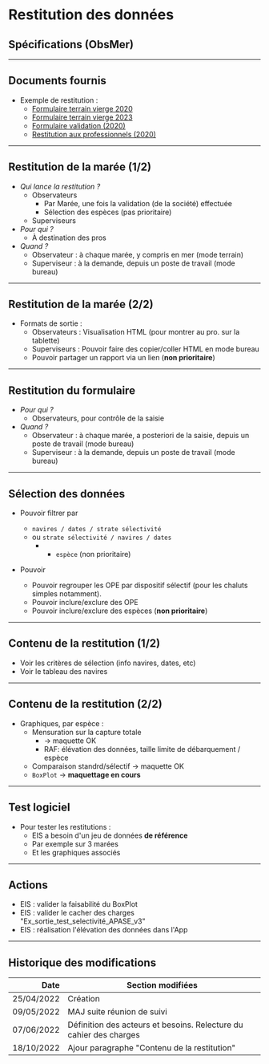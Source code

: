 # Restitution des données
## Spécifications (ObsMer)

---
## Documents fournis

- Exemple de restitution : 
  - [Formulaire terrain vierge 2020](/projects/obsmer/doc/obsmer-doc-24-004-Formulaire_terrain_OBSMER_2020.pdf)
  - [Formulaire terrain vierge 2023](/projects/obsmer/doc/obsmer-doc-24-005-Formulaire_terrain_OBSMER_2023.pdf)
  - [Formulaire validation (2020)](/projects/obsmer/doc/obsmer-doc-24-006-Formulaire_validation_OBSMER_2020.pdf)
  - [Restitution aux professionnels (2020)](/projects/obsmer/doc/obsmer-doc-24-007-Rapport_restitution_pro_OBSMER_2020.pdf)

---
## Restitution de la marée (1/2)

- _Qui lance la restitution ?_
   * Observateurs 
     * Par Marée, une fois la validation (de la société) effectuée 
     * Sélection des espèces (pas prioritaire)
   * Superviseurs
- _Pour qui ?_ 
  * À destination des pros
- _Quand ?_ 
  * Observateur : à chaque marée, y compris en mer (mode terrain)
  * Superviseur : à la demande, depuis un poste de travail (mode bureau)

---
## Restitution de la marée (2/2)

- Formats de sortie :
  * Observateurs : Visualisation HTML (pour montrer au pro. sur la tablette)
  * Superviseurs : Pouvoir faire des copier/coller HTML en mode bureau
  * Pouvoir partager un rapport via un lien (**non prioritaire**)

---
## Restitution du formulaire

- _Pour qui ?_
    * Observateurs, pour contrôle de la saisie
- _Quand ?_
    * Observateur : à chaque marée, a posteriori de la saisie, depuis un poste de travail (mode bureau)
    * Superviseur : à la demande, depuis un poste de travail (mode bureau)

---
## Sélection des données 

- Pouvoir filtrer par
    * `navires / dates / strate sélectivité`
    * ou `strate sélectivité / navires / dates`
      * + `espèce` (non prioritaire) 

- Pouvoir  
  * Pouvoir regrouper les OPE par dispositif sélectif (pour les chaluts simples notamment).
  * Pouvoir inclure/exclure des OPE
  * Pouvoir inclure/exclure des espèces (**non prioritaire**) 

---
## Contenu de la restitution (1/2)

- Voir les critères de sélection (info navires, dates, etc)
- Voir le tableau des navires

---
## Contenu de la restitution (2/2)
- Graphiques, par espèce :
  * Mensuration sur la capture totale 
    * -> maquette OK
    * RAF: élévation des données, taille limite de débarquement / espèce
  * Comparaison standrd/sélectif -> maquette OK
  * `BoxPlot` -> **maquettage en cours**

---
## Test logiciel

 - Pour tester les restitutions :
   * EIS a besoin d'un jeu de données **de référence**
   * Par exemple sur 3 marées
   * Et les graphiques associés

 
---
## Actions

- EIS : valider la faisabilité du BoxPlot
- EIS : valider le cacher des charges "Ex_sortie_test_selectivité_APASE_v3" 
- EIS : réalisation l'élévation des données dans l'App

---
## Historique des modifications

|       Date | Section modifiées                                                  |
|-----------:|--------------------------------------------------------------------|
| 25/04/2022 | Création                                                           |
| 09/05/2022 | MAJ suite réunion de suivi                                         |
| 07/06/2022 | Définition des acteurs et besoins. Relecture du cahier des charges |
| 18/10/2022 | Ajour paragraphe "Contenu de la restitution"                       |
